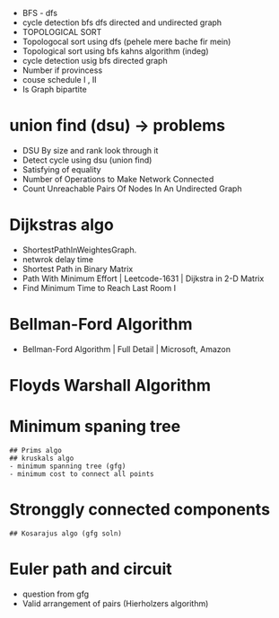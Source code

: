 - BFS - dfs
- cycle detection bfs dfs directed and undirected graph
- TOPOLOGICAL SORT
- Topologocal sort using dfs (pehele mere bache fir mein)
- Topological sort using bfs kahns algorithm (indeg)
- cycle detection usig bfs directed graph
- Number if provincess
- couse schedule I , II
- Is Graph bipartite

# union find (dsu) -> problems
- DSU By size and rank look through it
- Detect cycle using dsu (union find)
- Satisfying of equality
- Number of Operations to Make Network Connected
- Count Unreachable Pairs Of Nodes In An Undirected Graph

# Dijkstras algo
- ShortestPathInWeightesGraph.
- netwrok delay time
- Shortest Path in Binary Matrix
- Path With Minimum Effort | Leetcode-1631 | Dijkstra in 2-D Matrix
- Find Minimum Time to Reach Last Room I

# Bellman-Ford Algorithm
- Bellman-Ford Algorithm | Full Detail | Microsoft, Amazon

# Floyds Warshall Algorithm


# Minimum spaning tree
    ## Prims algo
    ## kruskals algo
    - minimum spanning tree (gfg)
    - minimum cost to connect all points

# Stronggly connected components    
    ## Kosarajus algo (gfg soln)

# Euler path and circuit
 - question from gfg 
 - Valid arrangement of pairs (Hierholzers algorithm)